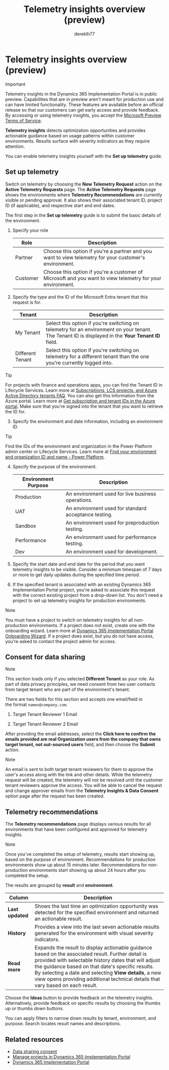 ﻿---
title: Telemetry insights overview (preview) 
description: Learn how to set up and use telemetry insights, including overviews on feature details, requesting access and data consent.
author: dereklh77
ms.author: meesposi
ms.topic: article
ms.date: 04/16/2024
---

# Telemetry insights overview (preview)
<!--[This article is prerelease documentation and is subject to change.]-->

> [!IMPORTANT]
> Telemetry insights in the Dynamics 365 Implementation Portal is in public preview. Capabilities that are in preview aren't meant for production use and can have limited functionality. These features are available before an official release so that our customers can get early access and provide feedback.
> By accessing or using telemetry insights, you accept the [Microsoft Preview Terms of Service](https://go.microsoft.com/fwlink/?linkid=2242556).

**Telemetry insights** detects optimization opportunities and provides actionable guidance based on usage patterns within customer environments. Results surface with severity indicators as they require attention.

You can enable telemetry insights yourself with the **Set up telemetry** guide.

## Set up telemetry

Switch on telemetry by choosing the **New Telemetry Request** action on the **Active Telemetry Requests** page. The **Active Telemetry Requests** page shows the environments where **Telemetry Recommendations** are currently visible or pending approval. It also shows their associated tenant ID, project ID (if applicable), and respective start and end dates. 

The first step in the **Set up telemetry** guide is to submit the basic details of the environment.

1. Specify your role

    | Role | Description |
    |------|-------------|
    | Partner | Choose this option if you're a partner and you want to view telemetry for your customer's environment.
    | Customer | Choose this option if you're a customer of Microsoft and you want to view telemetry for your environment.

2. Specify the type and the ID of the Microsoft Entra tenant that this request is for.

    | Tenant | Description |
    |------|-------------|
    | My Tenant | Select this option if you're switching on telemetry for an environment on your tenant. The Tenant ID is displayed in the **Your Tenant ID** field. |
    | Different Tenant | Select this option if you're switching on telemetry for a different tenant than the one you're currently logged into. |

> [!TIP]
   > For projects with finance and operations apps, you can find the Tenant ID in Lifecycle Services. Learn more at [Subscriptions, LCS projects, and Azure Active Directory tenants FAQ](/dynamics365/fin-ops-core/dev-itpro/get-started/subscription-overview#how-can-i-find-the-tenant-name-and-tenant-id-within-lcs). You can also get this information from the Azure portal. Learn more at [Get subscription and tenant IDs in the Azure portal](/azure/azure-portal/get-subscription-tenant-id#find-your-microsoft-entra-tenant). Make sure that you're signed into the tenant that you want to retrieve the ID for.

3. Specify the environment and date information, including an environment ID.

> [!TIP]
   > Find the IDs of the environment and organization  in the Power Platform admin center or Lifecycle Services. Learn more at [Find your environment and organization ID and name - Power Platform](/power-platform/admin/determine-org-id-name).

4. Specify the purpose of the environment.

    | Environment Purpose | Description |
    |------|-------------|
    | Production | An environment used for live business operations.|
    | UAT | An environment used for standard acceptance testing.|
    | Sandbox | An environment used for preproduction testing.|
    | Performance | An environment used for performance testing.|
    | Dev | An environment used for development.|
   

5. Specify the start date and end date for the period that you want telemetry insights to be visible. Consider a minimum timespan of 7 days or more to get daily updates during the specified time period.  
   
6. If the specified tenant is associated with an existing Dynamics 365 Implementation Portal project, you're asked to associate this request with the correct existing project from a drop-down list. You don't need a project to set up telemetry insights for production environments.
> [!NOTE]
> You must have a project to switch on telemetry insights for all non-production environments. If a project does not exist, create one with the onboarding wizard. Learn more at [Dynamics 365 Implementation Portal Onboarding Wizard](/dynamics365/guidance/implementation-portal/onboard-project). If a project does exist, but you do not have access, you're asked to contact the project admin for access.
>


 

## Consent for data sharing

> [!NOTE]
> This section loads only if you selected **Different Tenant** as your role. As part of data privacy principles, we need consent from two user contacts from target tenant who are part of the environment's tenant.

There are two fields for this section and accepts one email/field in the format `namex@company.com`.

1. Target Tenant Reviewer 1 Email

2. Target Tenant Reviewer 2 Email

After providing the email addresses, select the **Click here to confirm the emails provided are real Organization users from the company that owns target tenant, not out-sourced users** field, and then choose the **Submit** action.

> [!NOTE]
> An email is sent to both target tenant reviewers for them to approve the user's access along with the link and other details. While the telemetry request will be created, the telemetry will not be resolved until the customer tenant reviewers approve the access. You will be able to cancel the request and change approver emails from the **Telemetry Insights & Data Consent** option page after the request has been created.

## Telemetry recommendations

The **Telemetry recommendations** page displays various results for all environments that have been configured and approved for telemetry insights.

> [!NOTE]
> Once you've completed the setup of telemetry, results start showing up, based on the purpose of environment. Recommendations for production environments show up about 15 minutes later. Recommendations for non-production environments start showing up about 24 hours after you completed the setup.

The results are grouped by **result** and **environment**. 

| Column | Description |
|------|-------------|
| **Last updated** | Shows the last time an optimization opportunity was detected for the specified environment and returned an actionable result.|
| **History** | Provides a view into the last seven actionable results generated for the environment with visual severity indicators. |
| **Read more**| Expands the result to display actionable guidance based on the associated result. Further detail is provided with selectable history dates that will adjust the guidance based on that date's specific results. By selecting a date and selecting **View details**, a new view opens providing additional technical details that vary based on each result.|

Choose the **Ideas** button to provide feedback on the telemetry insights. Alternatively, provide feedback on specific results by choosing the thumbs up or thumbs down buttons.

You can apply filters to narrow down results by tenant, environment, and purpose. Search locates result names and descriptions.  

## Related resources

- [Data sharing consent](data-sharing-consent.md)  
- [Manage projects in Dynamics 365 Implementation Portal](manage-projects.md)  
- [Dynamics 365 Implementation Portal](overview.md)  
